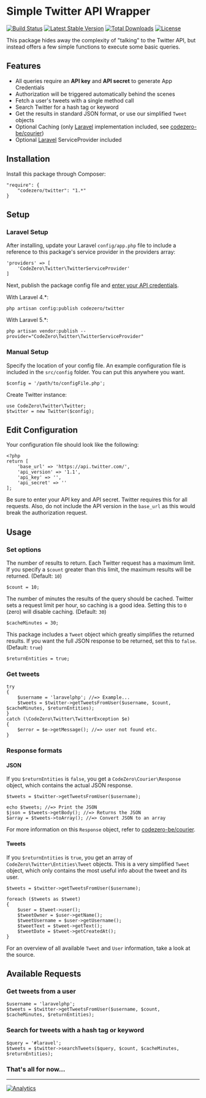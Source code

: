 # Simple Twitter API Wrapper

[![Build Status](https://travis-ci.org/codezero-be/twitter.svg?branch=master)](https://travis-ci.org/codezero-be/twitter) [![Latest Stable Version](https://poser.pugx.org/codezero/twitter/v/stable.svg)](https://packagist.org/packages/codezero/twitter) [![Total Downloads](https://poser.pugx.org/codezero/twitter/downloads.svg)](https://packagist.org/packages/codezero/twitter) [![License](https://poser.pugx.org/codezero/twitter/license.svg)](https://packagist.org/packages/codezero/twitter)

This package hides away the complexity of "talking" to the Twitter API, but instead offers a few simple functions to execute some basic queries.

## Features

- All queries require an **API key** and **API secret** to generate App Credentials
- Authorization will be triggered automatically behind the scenes
- Fetch a user's tweets with a single method call
- Search Twitter for a hash tag or keyword
- Get the results in standard JSON format, or use our simplified `Tweet` objects
- Optional Caching (only [Laravel](http://www.laravel.com/ "Laravel") implementation included, see [codezero-be/courier](https://github.com/codezero-be/courier))
- Optional [Laravel](http://www.laravel.com/ "Laravel") ServiceProvider included

## Installation

Install this package through Composer:

``` 
"require": {
    "codezero/twitter": "1.*"
}
```

## Setup

### Laravel Setup

After installing, update your Laravel `config/app.php` file to include a reference to this package's service provider in the providers array:

``` 
'providers' => [
    'CodeZero\Twitter\TwitterServiceProvider'
]
```

Next, publish the package config file and [enter your API credentials](#edit-configuration).

With Laravel 4.*:

``` 
php artisan config:publish codezero/twitter
```

With Laravel 5.*:

``` 
php artisan vendor:publish --provider="CodeZero\Twitter\TwitterServiceProvider"
```

### Manual Setup

Specify the location of your config file. An example configuration file is included in the `src/config` folder. You can put this anywhere you want.

``` 
$config = '/path/to/configFile.php';
```

Create Twitter instance:

``` 
use CodeZero\Twitter\Twitter;
$twitter = new Twitter($config);
```

## Edit Configuration

Your configuration file should look like the following:

``` 
<?php
return [
    'base_url' => 'https://api.twitter.com/',
    'api_version' => '1.1',
    'api_key' => '',
    'api_secret' => ''
];
```

Be sure to enter your API key and API secret. Twitter requires this for all requests. Also, do not include the API version in the `base_url` as this would break the authorization request.

## Usage

### Set options

The number of results to return. Each Twitter request has a maximum limit. If you specify a `$count` greater than this limit, the maximum results will be returned. (Default: `10`)

``` 
$count = 10;
```

The number of minutes the results of the query should be cached. Twitter sets a request limit per hour, so caching is a good idea. Setting this to `0` (zero) will disable caching. (Default: `30`)

``` 
$cacheMinutes = 30;
```

This package includes a `Tweet` object which greatly simplifies the returned results. If you want the full JSON response to be returned, set this to `false`. (Default: `true`)

``` 
$returnEntities = true;
```

### Get tweets

``` 
try
{
    $username = 'laravelphp'; //=> Example...
    $tweets = $twitter->getTweetsFromUser($username, $count, $cacheMinutes, $returnEntities);
}
catch (\CodeZero\Twitter\TwitterException $e)
{
    $error = $e->getMessage(); //=> user not found etc.
}
```

### Response formats

#### JSON

If you `$returnEntities` is `false`, you get a `CodeZero\Courier\Response` object, which contains the actual JSON response.

``` 
$tweets = $twitter->getTweetsFromUser($username);

echo $tweets; //=> Print the JSON
$json = $tweets->getBody(); //=> Returns the JSON
$array = $tweets->toArray(); //=> Convert JSON to an array
```

For more information on this `Response` object, refer to [codezero-be/courier](https://github.com/codezero-be/courier).

#### Tweets

If you `$returnEntities` is `true`, you get an array of `CodeZero\Twitter\Entities\Tweet` objects. This is a very simplified `Tweet` object, which only contains the most useful info about the tweet and its user.

``` 
$tweets = $twitter->getTweetsFromUser($username);
```



``` 
foreach ($tweets as $tweet)
{
    $user = $tweet->user();
    $tweetOwner = $user->getName();
    $tweetUsername = $user->getUsername();
    $tweetText = $tweet->getText();
    $tweetDate = $tweet->getCreatedAt();
}
```

For an overview of all available `Tweet` and `User` information, take a look at the source.

## Available Requests

### Get tweets from a user

``` 
$username = 'laravelphp';
$tweets = $twitter->getTweetsFromUser($username, $count, $cacheMinutes, $returnEntities);
```

### Search for tweets with a hash tag or keyword

``` 
$query = '#laravel';
$tweets = $twitter->searchTweets($query, $count, $cacheMinutes, $returnEntities);
```

### That's all for now...

---

[![Analytics](https://ga-beacon.appspot.com/UA-58876018-1/codezero-be/twitter)](https://github.com/igrigorik/ga-beacon)